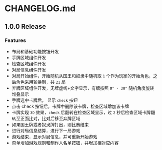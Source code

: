 # CHANGELOG.md

## 1.0.0 Release

### Features

- 布局和基础功能按钮开发
- 手牌区域组件开发
- 检查区域组件开发
- 对局信息组件开发
- 对局开始组件，开始随机从国王和奴隶中随机取 `1` 个作为玩家的开始角色，之后角色采用轮换制，共 `21` 局
- 弃牌区域组件开发，无牌虚线+文字显示，有牌按照 `0° - 30°` 随机角度旋转堆叠显示
- 手牌选中卡牌后， 显示 `check` 按钮
- 点击 check 按钮后，卡牌中删除该卡牌，检查区域增加该卡牌
- 卡牌实现 `3D` 效果，`check` 后翻转在检查区域显示，过 `2` 秒后检查区域卡牌翻转至正面比对，比对后移至弃牌区域
- 如果国王牌或者奴隶牌打出，则比赛结束
- 进行对局信息结算，进行下一局游戏
- 游戏结束，显示对局信息，并可重新开始游戏
- 菜单增加游戏规则和制作人名单按钮，并增加相对应内容
